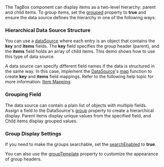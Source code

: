 The TagBox component can display items as a two-level hierarchy: parent and child items. To group items, set the [grouped](/Documentation/ApiReference/UI_Components/dxTagBox/Configuration/#grouped) property to **true** and ensure the data source defines the hierarchy in one of the following ways:

### Hierarchical Data Source Structure

You can use a [dataSource](/Documentation/ApiReference/UI_Components/dxTagBox/Configuration/#dataSource) where each entry is an object that contains the **key** and **items** fields. The **key** field specifies the group header (parent), and the **items** field holds an array of child items. This demo shows how to use this type of data source.

A data source can specify different field names if the data is structured in the same way. In this case, implement the [DataSource](/Documentation/ApiReference/Data_Layer/DataSource/)'s [map](/Documentation/ApiReference/Data_Layer/DataSource/Configuration/#map) function to create **key** and **items** field mappings. Refer to the following help topic for more information: [Item Mapping](/Documentation/Guide/Data_Binding/Data_Layer/#Reading_Data/Data_Transformation/Item_Mapping).

### Grouping Field

The data source can contain a plain list of objects with multiple fields. Assign a field to the DataSource's [group](/Documentation/ApiReference/Data_Layer/DataSource/Configuration/#group) property to create a hierarchical display. Parent items display unique values from the specified field, and Child items display grouped values.

### Group Display Settings

If you need to make the groups searchable, set the [searchEnabled](/Documentation/ApiReference/UI_Components/dxList/Configuration/#searchEnabled) to **true**.

You can also use the [groupTemplate](/Documentation/ApiReference/UI_Components/dxTagBox/Configuration/#groupTemplate) property to customize the appearance of group headers.
